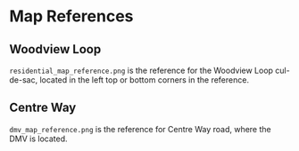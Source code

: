 # Map References

## Woodview Loop

``residential_map_reference.png`` is the reference for the Woodview Loop cul-de-sac, located in the left top or bottom corners in the reference.

## Centre Way

``dmv_map_reference.png`` is the reference for Centre Way road, where the DMV is located.